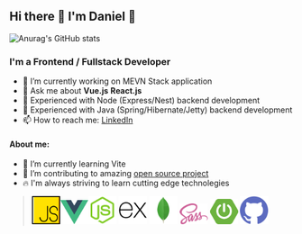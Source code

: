 

## Hi there 👋 I'm Daniel 🚀

![Anurag's GitHub stats](https://github-readme-stats.vercel.app/api?username=danielg212&show_icons=true&theme=tokyonight)



### I'm a Frontend / Fullstack Developer
- 🦄 I’m currently working on MEVN Stack application
- 💬 Ask me about <b>Vue.js</b> <b>React.js</b>
- 🍃 Experienced with Node (Express/Nest) backend development
- 🍃 Experienced with Java (Spring/Hibernate/Jetty) backend development
- 📫 How to reach me: [LinkedIn](https://www.linkedin.com/in/daniel-giat/)

#### About me:
- 🌱 I’m currently learning Vite
- 👯 I’m contributing to amazing [open source project](https://github.com/mini-services)
- 🔥 I'm always striving to learn cutting edge technolegies 


> <img src='https://github.com/danielg212/danielg212/blob/main/icons/javascript.svg' alt='JavaScript' width='50' /><img src='https://github.com/danielg212/danielg212/blob/main/icons/vue.svg' alt='vue.io' width='50' /><img src='https://github.com/danielg212/danielg212/blob/main/icons/nodejs.svg' alt='Node.js' width='50' /> <img src='https://github.com/danielg212/danielg212/blob/main/icons/express.svg' alt='Express' width='50' /> <img src='https://github.com/danielg212/danielg212/blob/main/icons/mongodb.svg' alt='MongoDB' width='50' /> <img src='https://github.com/danielg212/danielg212/blob/main/icons/sass.svg' alt='sass' width='50' /> <img src='https://github.com/danielg212/danielg212/blob/main/icons/spring-boot.svg' alt='spring-boot' width='50' /> <img src='https://github.com/danielg212/danielg212/blob/main/icons/github.svg' alt='GitHub' width='50' />
